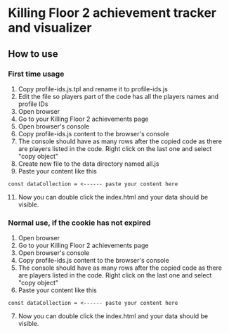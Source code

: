 # Killing Floor 2 achievement tracker and visualizer

## How to use

### First time usage
1. Copy profile-ids.js.tpl and rename it to profile-ids.js
2. Edit the file so players part of the code has all the players names and profile IDs
3. Open browser
4. Go to your Killing Floor 2 achievements page
5. Open browser's console
6. Copy profile-ids.js content to the browser's console
7. The console should have as many rows after the copied code as there are players listed in the code. Right click on the last one and select "copy object"
8. Create new file to the data directory named all.js
9. Paste your content like this
```
const dataCollection = <------ paste your content here
```
11. Now you can double click the index.html and your data should be visible.

### Normal use, if the cookie has not expired
1. Open browser
2. Go to your Killing Floor 2 achievements page
3. Open browser's console
4. Copy profile-ids.js content to the browser's console
5. The console should have as many rows after the copied code as there are players listed in the code. Right click on the last one and select "copy object"
6. Paste your content like this
```
const dataCollection = <------ paste your content here
```
7. Now you can double click the index.html and your data should be visible.
